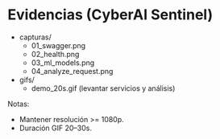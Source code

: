 # Evidencias (CyberAI Sentinel)

- capturas/
  - 01_swagger.png
  - 02_health.png
  - 03_ml_models.png
  - 04_analyze_request.png
- gifs/
  - demo_20s.gif (levantar servicios y análisis)

Notas:
- Mantener resolución >= 1080p.
- Duración GIF 20–30s.
